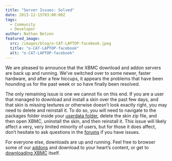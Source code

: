 ```yaml
---
title: "Server Issues: Solved"
date: 2013-12-15T03:00:00Z
tags:
  - Community
  - Developer
author: Nathan Betzen
featured_image:
  src: /images/blog/o-CAT-LAPTOP-facebook.jpeg
  title: "o-CAT-LAPTOP-facebook"
  alt: "o-CAT-LAPTOP-facebook"
---
```


We are pleased to announce that the XBMC download and addon servers are back up and running. We’ve switched over to some newer, faster hardware, and after a few hiccups, it appears the problems that have been hounding us for the past week or so have finally been resolved.

The only remaining issue is one we cannot fix on this end. If you are a user that managed to download and install a skin over the past few days, and that skin is missing textures or otherwise doesn’t look exactly right, you may need to delete and reinstall it. To do so, you will need to navigate to the packages folder inside your [userdata folder](https://kodi.wiki/view/Userdata "XBMC Userdata "), delete the skin zip file, and then open XBMC, uninstall the skin, and then reinstall it. This issue will likely affect a very, very limited minority of users, but for those it does affect, don’t hesitate to ask questions in the [forums](https://forum.kodi.tv/ "XBMC Forum") if you have issues.

For everyone else, downloads are up and running. Feel free to browser some of our [addons](http://addons.xbmc.org/ "Video Addons") and download to your heart’s content, or get to [downloading XBMC](https://kodi.wiki/download/ "Download XBMC") itself.
